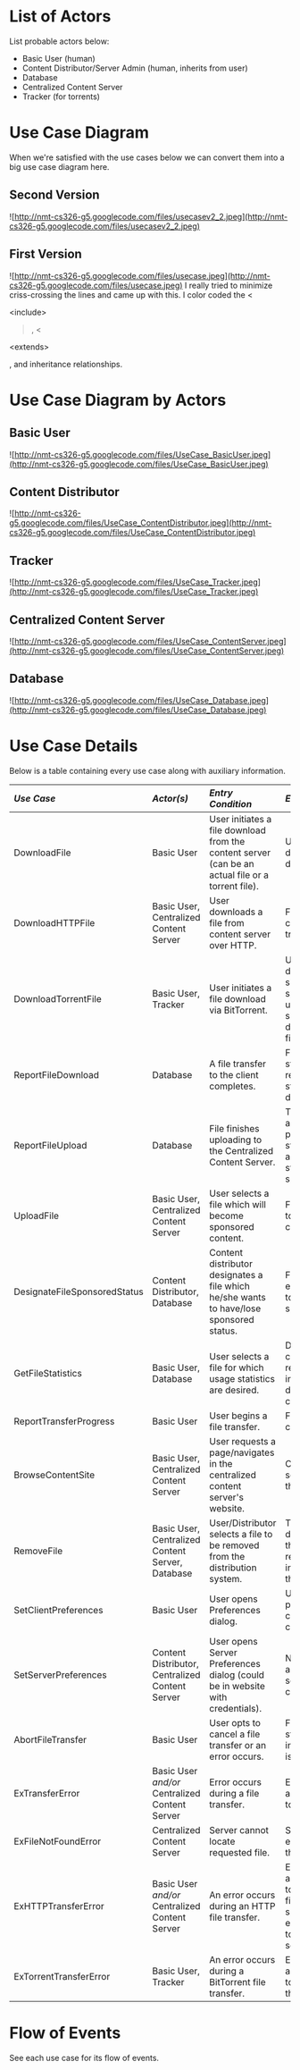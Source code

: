 # List of Actors #
List probable actors below:
  * Basic User (human)
  * Content Distributor/Server Admin (human, inherits from user)
  * Database
  * Centralized Content Server
  * Tracker (for torrents)

# Use Case Diagram #

When we're satisfied with the use cases below we can convert them into a big use case diagram here.
## Second Version ##
![http://nmt-cs326-g5.googlecode.com/files/usecasev2_2.jpeg](http://nmt-cs326-g5.googlecode.com/files/usecasev2_2.jpeg)
## First Version ##
![http://nmt-cs326-g5.googlecode.com/files/usecase.jpeg](http://nmt-cs326-g5.googlecode.com/files/usecase.jpeg)
I really tried to minimize criss-crossing the lines and came up with this.  I color coded the <

&lt;include&gt;

>, <

&lt;extends&gt;

, and inheritance relationships.

# Use Case Diagram by Actors #
## Basic User ##
![http://nmt-cs326-g5.googlecode.com/files/UseCase_BasicUser.jpeg](http://nmt-cs326-g5.googlecode.com/files/UseCase_BasicUser.jpeg)
## Content Distributor ##
![http://nmt-cs326-g5.googlecode.com/files/UseCase_ContentDistributor.jpeg](http://nmt-cs326-g5.googlecode.com/files/UseCase_ContentDistributor.jpeg)
## Tracker ##
![http://nmt-cs326-g5.googlecode.com/files/UseCase_Tracker.jpeg](http://nmt-cs326-g5.googlecode.com/files/UseCase_Tracker.jpeg)
## Centralized Content Server ##
![http://nmt-cs326-g5.googlecode.com/files/UseCase_ContentServer.jpeg](http://nmt-cs326-g5.googlecode.com/files/UseCase_ContentServer.jpeg)
## Database ##
![http://nmt-cs326-g5.googlecode.com/files/UseCase_Database.jpeg](http://nmt-cs326-g5.googlecode.com/files/UseCase_Database.jpeg)

# Use Case Details #
Below is a table containing every use case along with auxiliary information.

| _Use Case_ | _Actor(s)_ | _Entry Condition_ | _Exit Condition_  | _Extends/Includes/Inherits_ |
|:-----------|:-----------|:------------------|:------------------|:----------------------------|
| DownloadFile | Basic User | User initiates a file download from the content server (can be an actual file or a torrent file). | User finishes file download or file download error. | **Includes** ReportTransferProgress, ReportFileDownload |
| DownloadHTTPFile | Basic User, Centralized Content Server | User downloads a file from content server over HTTP. | File transfer completes or file transfer error. | **Inherits** DownloadFile |
| DownloadTorrentFile | Basic User, Tracker | User initiates a file download via BitTorrent. | User completes download and shares file to a specified ratio, or user opts to stop sharing or downloading the file prematurely. | **Inherits** DownloadFile |
| ReportFileDownload | Database | A file transfer to the client completes. | File download statistics are reported and stored in the database. | N/A |
| ReportFileUpload | Database | File finishes uploading to the Centralized Content Server. | The database has allocated the proper space and structure to accommodate statistics for the sponsored file. | N/A |
| UploadFile | Basic User, Centralized Content Server  | User selects a file which will become sponsored content. | File is uploaded to centralized content server. | **Includes** ReportFileUpload, ReportTransferProgress, DesignateFileSponsoredStatus |
| DesignateFileSponsoredStatus | Content Distributor, Database | Content distributor designates a file which he/she wants to have/lose sponsored status. | File's database entry is updated to reflect desired sponsored status. | N/A |
| GetFileStatistics | Basic User, Database | User selects a file for which usage statistics are desired. | Database completes reporting relevant information about desired file to client. | N/A |
| ReportTransferProgress | Basic User | User begins a file transfer. | File transfer completes. | N/A |
| BrowseContentSite | Basic User, Centralized Content Server | User requests a page/navigates in the centralized content server's website. | Content Server serves the client the desired page. | N/A |
| RemoveFile | Basic User, Centralized Content Server, Database | User/Distributor selects a file to be removed from the distribution system. | The server has deleted the file, the database has removed/archived information about the file. | N/A |
| SetClientPreferences | Basic User | User opens Preferences dialog. | User's preferences are committed to a configuration file. | N/A |
| SetServerPreferences | Content Distributor, Centralized Content Server | User opens Server Preferences dialog (could be in website with credentials). | New preferences are committed to server configuration file. | N/A |
| AbortFileTransfer | Basic User | User opts to cancel a file transfer or an error occurs. | File transfer is stopped and any intermediate data is disposed of. | N/A |
| ExTransferError | Basic User _and/or_ Centralized Content Server | Error occurs during a file transfer. | Error is resolved and/or reported to the user. | **Includes** AbortFileTransfer, **Extends** DownloadFile, UploadFile |
| ExFileNotFoundError | Centralized Content Server | Server cannot locate requested file. | Server logs the error and aborts the transfer. | **Inherits** ExTransferError |
| ExHTTPTransferError | Basic User _and/or_ Centralized Content Server | An error occurs during an HTTP file transfer. | Error is resolved and/or reported to the user.  If the file was a sponsored file, error is reported to the content server. | **Inherits** ExTransferError, **Extends** DownloadHTTPFile |
| ExTorrentTransferError | Basic User, Tracker | An error occurs during a BitTorrent file transfer.  | Error is resolved and/or reported to the user and the tracker. | **Inherits** ExTransferError, **Extends** DownloadTorrentFile |

# Flow of Events #
See each use case for its flow of events.